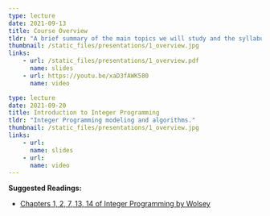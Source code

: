 ```yaml
---
type: lecture
date: 2021-09-13
title: Course Overview
tldr: "A brief summary of the main topics we will study and the syllabus."
thumbnail: /static_files/presentations/1_overview.jpg
links: 
    - url: /static_files/presentations/1_overview.pdf
      name: slides
    - url: https://youtu.be/xaD3fAWK580
      name: video

type: lecture
date: 2021-09-20
title: Introduction to Integer Programming
tldr: "Integer Programming modeling and algorithms."
thumbnail: /static_files/presentations/1_overview.jpg
links: 
    - url: 
      name: slides
    - url: 
      name: video
---
```

**Suggested Readings:**
- [Chapters 1, 2, 7, 13, 14 of Integer Programming by Wolsey](https://librarysearch.library.utoronto.ca/permalink/01UTORONTO_INST/fedca1/cdi_askewsholts_vlebooks_9781119606550)

